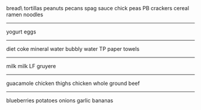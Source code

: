 <!--1-->bread\
<!--2-->tortillas  
<!--3-->peanuts 
<!--2-->pecans 
<!--1-->spag sauce 
<!--1.5-->chick peas 
<!--6-->PB 
<!--6-->crackers 
<!--6-->cereal 
<!--6-->ramen 
<!--6-->noodles
---
<!--7-->yogurt
<!--7-->eggs 
---
<!--12-->diet coke 
<!--13-->mineral water 
<!--14-->bubbly water 
<!--15-->TP 
<!--16-->paper towels 
---
<!--17-->milk
<!--21-->milk LF 
<!--22-->gruyere
---
<!--23-->guacamole 
<!--26-->chicken thighs 
<!--26-->chicken whole 
<!--26-->ground beef 
---
<!--27-->blueberries 
<!--28-->potatoes 
<!--29-->onions 
<!--30-->garlic
<!--31-->bananas

